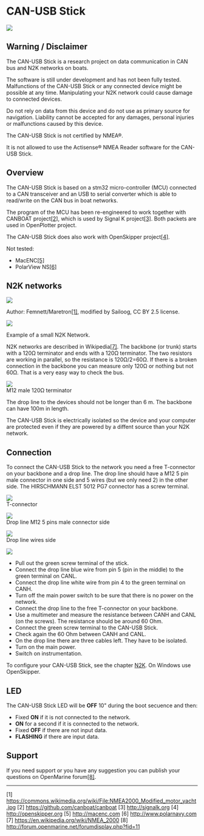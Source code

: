 # CAN-USB Stick

![](can-usb-stick.png)

## Warning / Disclaimer

The CAN-USB Stick is a research project on data communication in CAN bus and N2K networks on boats.

The software is still under development and has not been fully tested. Malfunctions of the CAN-USB Stick or any connected device might be possible at any time. Manipulating your N2K network could cause damage to connected devices.

Do not rely on data from this device and do not use as primary source for navigation. Liability cannot be accepted for any damages, personal injuries or malfunctions caused by this device.

The CAN-USB Stick is not certified by NMEA®.

It is not allowed to use the Actisense® NMEA Reader software for the CAN-USB Stick.

## Overview

The CAN-USB Stick is based on a stm32 micro-controller (MCU) connected to a CAN transceiver and an USB to serial converter which is able to read/write on the CAN bus in boat networks.

The program of the MCU has been re-engineered to work together with CANBOAT project[[2]](https://github.com/canboat/canboat), which is used by Signal K project[[3]](http://signalk.org). Both packets are used in OpenPlotter project.

The CAN-USB Stick does also work with OpenSkipper project[[4]](http://openskipper.org).

Not tested:

* MacENC[[5]](http://macenc.com)
* PolarView NS[[6]](http://www.polarnavy.com)

## N2K networks

![](n2k_b.jpg)

Author: Femnett/Maretron[[1]](https://commons.wikimedia.org/wiki/File:NMEA2000_Modified_motor_yacht.jpg), modified by Sailoog, CC BY 2.5 license.

![](n2k_a.jpg)  

Example of a small N2K Network.

N2K networks are described in Wikipedia[[7]](https://en.wikipedia.org/wiki/NMEA_2000). The backbone \(or trunk\) starts with a 120Ω terminator   and ends with a 120Ω terminator. The two resistors are working in parallel, so the resistance is 120Ω/2=60Ω. If there is a broken connection in the backbone you can measure only 120Ω or nothing but not 60Ω. That is a very easy way to check the bus.

![](resistor_conn.jpg)  
M12 male 120Ω terminator

The drop line to the devices should not be longer than 6 m. The backbone can have 100m in length.

The CAN-USB Stick is electrically isolated so the device and your computer are protected even if they are powered by a diffent source than your N2K network.

## Connection

To connect the CAN-USB Stick to the network you need a free T-connector on your backbone and a drop line. The drop line should have a M12 5 pin male connector in one side and 5 wires \(but we only need 2\) in the other side. The HIRSCHMANN ELST 5012 PG7 connector has a screw terminal.

![](t-conn.jpg)  
T-connector

![](m12_conn.jpg)  
Drop line M12 5 pins male connector side

![](micro_cable.jpg)  
Drop line wires side

![](can_usb_connect.jpg)

* Pull out the green screw terminal of the stick.
* Connect the drop line blue wire from pin 5 (pin in the middle) to the green terminal on CANL.
* Connect the drop line white wire from pin 4 to the green terminal on CANH.
* Turn off the main power switch to be sure that there is no power on the network.
* Connect the drop line to the free T-connector on your backbone.
* Use a multimeter and measure the resistance between CANH and CANL (on the screws). The resistance should be around 60 Ohm.
* Connect the green screw terminal to the CAN-USB Stick.
* Check again the 60 Ohm between CANH and CANL.
* On the drop line there are three cables left. They have to be isolated.
* Turn on the main power.
* Switch on instrumentation.

To configure your CAN-USB Stick, see the chapter [N2K](nmea-2k.md). On Windows use OpenSkipper.

## LED

The CAN-USB Stick LED will be **OFF** 10" during the boot secuence and then:

- Fixed **ON** if it is not connected to the network.
- **ON** for a second if it is connected to the network.
- Fixed  **OFF** if there are not input data.
- **FLASHING** if there are input data.

## Support

If you need support or you have any suggestion you can publish your questions on OpenMarine forum[[8]](http://forum.openmarine.net/forumdisplay.php?fid=11).

---

[1] https://commons.wikimedia.org/wiki/File:NMEA2000_Modified_motor_yacht.jpg [2] https://github.com/canboat/canboat [3] http://signalk.org [4] http://openskipper.org [5] http://macenc.com [6] http://www.polarnavy.com [7] https://en.wikipedia.org/wiki/NMEA_2000 [8] http://forum.openmarine.net/forumdisplay.php?fid=11



